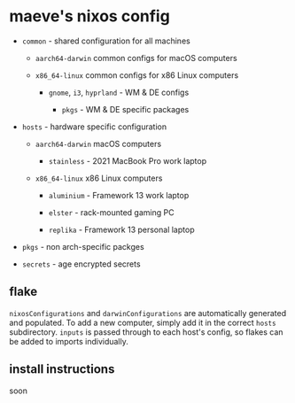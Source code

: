 # maeve's nixos config

- `common` - shared configuration for all machines

    - `aarch64-darwin` common configs for macOS computers

    - `x86_64-linux` common configs for x86 Linux computers
        
        - `gnome`, `i3`, `hyprland` - WM & DE configs

            - `pkgs` - WM & DE specific packages

- `hosts` - hardware specific configuration

    - `aarch64-darwin` macOS computers

        - `stainless` - 2021 MacBook Pro work laptop

    - `x86_64-linux` x86 Linux computers

        - `aluminium` - Framework 13 work laptop

        - `elster` - rack-mounted gaming PC

        - `replika` - Framework 13 personal laptop

- `pkgs` - non arch-specific packges

- `secrets` - age encrypted secrets

## flake

`nixosConfigurations` and `darwinConfigurations` are automatically generated and populated. To add a new computer, simply add it in the correct `hosts` subdirectory. `inputs` is passed through to each host's config, so flakes can be added to imports individually.

## install instructions

soon
